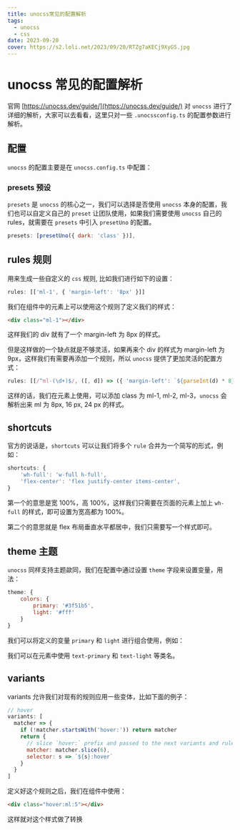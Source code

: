 ```yaml
---
title: unocss常见的配置解析
tags:
  - unocss
  - css
date: 2023-09-20
cover: https://s2.loli.net/2023/09/20/RTZg7aKECj9XyGS.jpg
---
```


# unocss 常见的配置解析

官网 [https://unocss.dev/guide/](https://unocss.dev/guide/) 对 `unocss` 进行了详细的解析，大家可以去看看，这里只对一些 `.unocssconfig.ts` 的配置参数进行解析。

## 配置

`unocss` 的配置主要是在 `unocss.config.ts` 中配置：

### presets 预设

`presets` 是 `unocss` 的核心之一，我们可以选择是否使用 `unocss` 本身的配置，我们也可以自定义自己的 `preset` 让团队使用，如果我们需要使用 `unocss` 自己的 rules，就需要在 `presets` 中引入 `presetUno` 的配置。

```js
presets: [presetUno({ dark: 'class' })],
```

## rules 规则

用来生成一些自定义的 `css` 规则, 比如我们进行如下的设置：

```js
rules: [['ml-1', { 'margin-left': '8px' }]]
```

我们在组件中的元素上可以使用这个规则了定义我们的样式：

```html
<div class="ml-1"></div>
```

这样我们的 div 就有了一个 margin-left 为 8px 的样式。

但是这样做的一个缺点就是不够灵活，如果再来个 div 的样式为 margin-left 为 9px，这样我们有需要再添加一个规则，所以 `unocss` 提供了更加灵活的配置方式：

```js
rules: [[/^ml-(\d+)$/, ([, d]) => ({ 'margin-left': `${parseInt(d) * 8}px` })]]
```

这样的话，我们在元素上使用，可以添加 class 为 ml-1, ml-2, ml-3，`unocss` 会解析出来 ml 为 8px, 16 px, 24 px 的样式。

## shortcuts

官方的说话是，`shortcuts` 可以让我们将多个 `rule` 合并为一个简写的形式，例如：

```js
shortcuts: {
    'wh-full': 'w-full h-full',
    'flex-center': 'flex justify-center items-center',
}
```

第一个的意思是宽 100%，高 100%，这样我们只需要在页面的元素上加上 `wh-full` 的样式，即可设置为宽高都为 100%。

第二个的意思就是 flex 布局垂直水平都居中，我们只需要写一个样式即可。

## theme 主题

`unocss` 同样支持主题歘同，我们在配置中通过设置 `theme` 字段来设置变量，用法：

```js
theme: {
    colors: {
        primary: '#3f51b5',
        light: '#fff'
    }
}
```

我们可以将定义的变量 `primary` 和 `light` 进行组合使用，例如：

我们可以在元素中使用 `text-primary` 和 `text-light` 等类名。

## variants

variants 允许我们对现有的规则应用一些变体，比如下面的例子：

```js
// hover
variants: [
  matcher => {
    if (!matcher.startsWith('hover:')) return matcher
    return {
      // slice `hover:` prefix and passed to the next variants and rules
      matcher: matcher.slice(6),
      selector: s => `${s}:hover`
    }
  }
]
```

定义好这个规则之后，我们在组件中使用：

```html
<div class="hover:ml:5"></div>
```

这样就对这个样式做了转换
